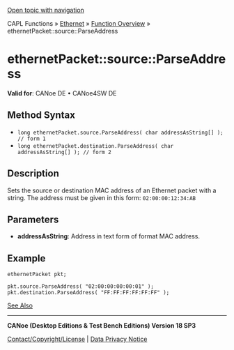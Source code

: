 [Open topic with navigation](../../../../../CANoeDEFamily.htm#Topics/CAPLFunctions/IP/Methods/CAPLfunctionSourceParseAddress.md)

CAPL Functions » [Ethernet](../CAPLEthernetStartPage.md) » [Function Overview](../CAPLfunctionsIPOverview.md) » ethernetPacket::source::ParseAddress

# ethernetPacket::source::ParseAddress

**Valid for**: CANoe DE • CANoe4SW DE

## Method Syntax

- `long ethernetPacket.source.ParseAddress( char addressAsString[] ); // form 1`
- `long ethernetPacket.destination.ParseAddress( char addressAsString[] ); // form 2`

## Description

Sets the source or destination MAC address of an Ethernet packet with a string. The address must be given in this form: `02:00:00:12:34:AB`

## Parameters

- **addressAsString**: Address in text form of format MAC address.

## Example

```plaintext
ethernetPacket pkt;

pkt.source.ParseAddress( "02:00:00:00:00:01" );
pkt.destination.ParseAddress( "FF:FF:FF:FF:FF:FF" );
```

[See Also](javascript:void(0);)

---

**CANoe (Desktop Editions & Test Bench Editions) Version 18 SP3**

[Contact/Copyright/License](../../../Shared/ContactCopyrightLicense.md) | [Data Privacy Notice](https://www.vector.com/int/en/company/get-info/privacy-policy/)
